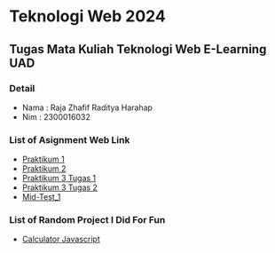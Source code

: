 # Teknologi Web 2024
## Tugas Mata Kuliah Teknologi Web E-Learning UAD

### Detail
- Nama : Raja Zhafif Raditya Harahap
- Nim  : 2300016032

### List of Asignment Web Link
- [Praktikum 1](https://brotherzhafif.site/tekweb_2024_2300016032/praktikum_1/)
- [Praktikum 2](https://brotherzhafif.site/tekweb_2024_2300016032/praktikum_2/)
- [Praktikum 3 Tugas 1](https://brotherzhafif.site/tekweb_2024_2300016032/praktikum_3/tugas_1.html)
- [Praktikum 3 Tugas 2](https://brotherzhafif.site/tekweb_2024_2300016032/praktikum_3/tugas_2.html)
- [Mid-Test_1]([https://brotherzhafif.site/tekweb_2024_2300016032/praktikum_3/](https://brotherzhafif.site/tekweb_2024_2300016032/web-technology-mid-test-brotherzhafif/))

### List of Random Project I Did For Fun
- [Calculator Javascript](https://brotherzhafif.site/tekweb_2024_2300016032/belajar_js/calculator.html)


